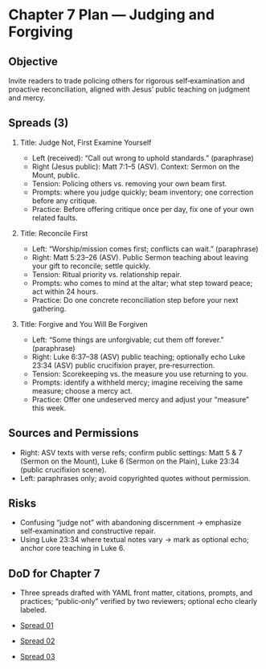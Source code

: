 # Chapter 7 Plan — Judging and Forgiving

## Objective
Invite readers to trade policing others for rigorous self‑examination and proactive reconciliation, aligned with Jesus’ public teaching on judgment and mercy.

## Spreads (3)
1. Title: Judge Not, First Examine Yourself
   - Left (received): “Call out wrong to uphold standards.” (paraphrase)
   - Right (Jesus public): Matt 7:1–5 (ASV). Context: Sermon on the Mount, public.
   - Tension: Policing others vs. removing your own beam first.
   - Prompts: where you judge quickly; beam inventory; one correction before any critique.
   - Practice: Before offering critique once per day, fix one of your own related faults.

2. Title: Reconcile First
   - Left: “Worship/mission comes first; conflicts can wait.” (paraphrase)
   - Right: Matt 5:23–26 (ASV). Public Sermon teaching about leaving your gift to reconcile; settle quickly.
   - Tension: Ritual priority vs. relationship repair.
   - Prompts: who comes to mind at the altar; what step toward peace; act within 24 hours.
   - Practice: Do one concrete reconciliation step before your next gathering.

3. Title: Forgive and You Will Be Forgiven
   - Left: “Some things are unforgivable; cut them off forever.” (paraphrase)
   - Right: Luke 6:37–38 (ASV) public teaching; optionally echo Luke 23:34 (ASV) public crucifixion prayer, pre‑resurrection.
   - Tension: Scorekeeping vs. the measure you use returning to you.
   - Prompts: identify a withheld mercy; imagine receiving the same measure; choose a mercy act.
   - Practice: Offer one undeserved mercy and adjust your “measure” this week.

## Sources and Permissions
- Right: ASV texts with verse refs; confirm public settings: Matt 5 & 7 (Sermon on the Mount), Luke 6 (Sermon on the Plain), Luke 23:34 (public crucifixion scene).
- Left: paraphrases only; avoid copyrighted quotes without permission.

## Risks
- Confusing “judge not” with abandoning discernment → emphasize self‑examination and constructive repair.
- Using Luke 23:34 where textual notes vary → mark as optional echo; anchor core teaching in Luke 6.

## DoD for Chapter 7
- Three spreads drafted with YAML front matter, citations, prompts, and practices; “public‑only” verified by two reviewers; optional echo clearly labeled.

- [Spread 01](../manuscript/CHAPTER_07/SPREAD_01.md)
- [Spread 02](../manuscript/CHAPTER_07/SPREAD_02.md)
- [Spread 03](../manuscript/CHAPTER_07/SPREAD_03.md)